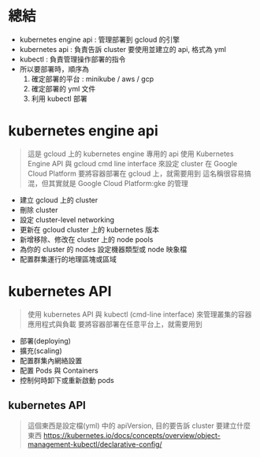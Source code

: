 # 總結
- kubernetes engine api : 管理部署到 gcloud 的引擎
- kubernetes api : 負責告訴 cluster 要使用並建立的 api, 格式為 yml
- kubectl : 負責管理操作部署的指令
- 所以要部署時，順序為
	1. 確定部署的平台 : minikube / aws / gcp
	2. 確定部署的 yml 文件
	3. 利用 kubectl 部署

# kubernetes engine api
> 這是 gcloud 上的 kubernetes engine 專用的 api
> 使用 Kubernetes Engine API 與 gcloud cmd line interface 來設定 cluster 在 Google Cloud Platform
> 要將容器部署在 gcloud 上，就需要用到
> 這名稱很容易搞混，但其實就是 Google Cloud Platform:gke 的管理

- 建立 gcloud 上的 cluster
- 刪除 cluster
- 設定 cluster-level networking
- 更新在 gcloud cluster 上的 kubernetes 版本
- 新增移除、修改在 cluster 上的 node pools
- 為你的 cluster 的 nodes 設定機器類型或 node 映象檔
- 配置群集運行的地理區塊或區域

# kubernetes API
> 使用 kubernetes API 與 kubectl (cmd-line interface) 來管理叢集的容器應用程式與負載
> 要將容器部署在任意平台上，就需要用到

- 部署(deploying)
- 擴充(scaling)
- 配置群集內網絡設置
- 配置 Pods 與 Containers
- 控制何時卸下或重新啟動 pods

## kubernetes API
> 這個東西是設定檔(yml) 中的 apiVersion, 目的要告訴 cluster 要建立什麼東西
> https://kubernetes.io/docs/concepts/overview/object-management-kubectl/declarative-config/
